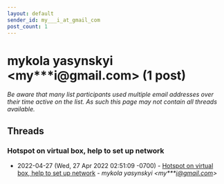 ```yaml
---
layout: default
sender_id: my___i_at_gmail_com
post_count: 1
---
```


# mykola yasynskyi <my***i<span>@</span>gmail.com> (1 post)

_Be aware that many list participants used multiple email addresses over their time active on the list. As such this page may not contain all threads available._

## Threads

### Hotspot on virtual box, help to set up network
+ 2022-04-27 (Wed, 27 Apr 2022 02:51:09 -0700) - [Hotspot on virtual box, help to set up network](/archive/2022/04/c01edad6aa45da157179d6d687f09d5478fce4e91c2102994c59f4c3a94862e7) - _mykola yasynskyi \<my***i@gmail.com\>_

